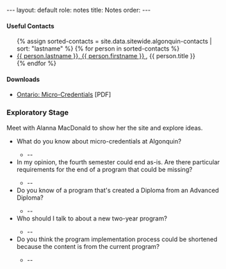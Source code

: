 --- layout: default role: notes title: Notes order: --- 
<h4>
	Useful Contacts 
</h4>
<ul class="linkslist">
	{% assign sorted-contacts = site.data.sitewide.algonquin-contacts | sort: "lastname" %} {% for person in sorted-contacts %} 
	<li><a href="mailto:{{ person.email }}">{{ person.lastname }}, {{ person.firstname }} </a>, {{ person.title }}</li>
	{% endfor %} 
</ul>
<h4>
	Downloads 
</h4>
<ul>
	<li><a href="downloads/edu-dual-credit-programs-policy-program-requirements-2020-en-2021-12-13.pdf">Ontario: Micro-Credentials</a> [PDF]</li>
</ul>
<h3>
	Exploratory Stage 
</h3>
<p>
	Meet with Alanna MacDonald to show her the site and explore ideas. 
</p>
<ul>
	<li>What do you know about micro-credentials at Algonquin?</li>
	<ul>
		<li>--</li>
	</ul>
	<li>In my opinion, the fourth semester could end as-is. Are there particular requirements for the end of a program that could be missing?</li>
	<ul>
		<li>--</li>
	</ul>
	<li>Do you know of a program that's created a Diploma from an Advanced Diploma?</li>
	<ul>
		<li>--</li>
	</ul>
	<li>Who should I talk to about a new two-year program?</li>
	<ul>
		<li>--</li>
	</ul>
	<li>Do you think the program implementation process could be shortened because the content is from the current program?</li>
	<ul>
		<li>--</li>
	</ul>
</ul>
